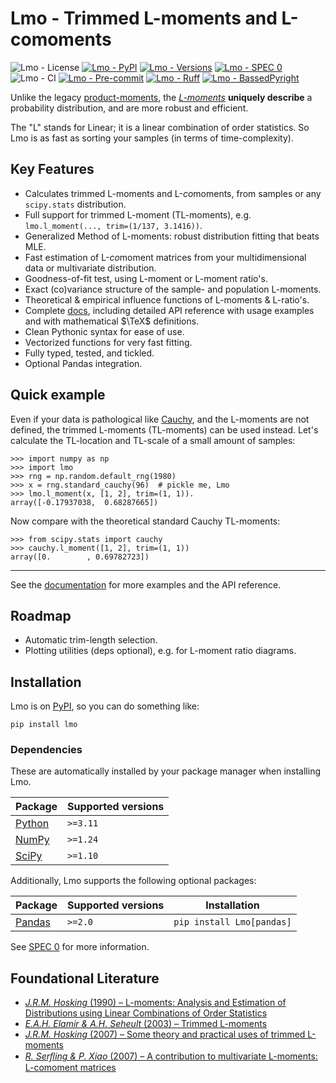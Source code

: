 <!--overview-start-->

# Lmo - Trimmed L-moments and L-comoments

![Lmo - License][IMG-BSD]
[![Lmo - PyPI][IMG-PYPI]](https://pypi.org/project/Lmo/)
[![Lmo - Versions][IMG-VER]](https://github.com/jorenham/Lmo)
[![Lmo - SPEC 0][IMG-SPEC0]](https://scientific-python.org/specs/spec-0000/)
![Lmo - CI][IMG-CI]
[![Lmo - Pre-commit][IMG-PC]](https://github.com/pre-commit/pre-commit)
[![Lmo - Ruff][IMG-RUFF]](https://github.com/astral-sh/ruff)
[![Lmo - BassedPyright][IMG-BPR]](https://detachhead.github.io/basedpyright)

[IMG-CI]: https://img.shields.io/github/actions/workflow/status/jorenham/Lmo/ci.yml?branch=master
[IMG-BSD]: https://img.shields.io/github/license/jorenham/Lmo
[IMG-PYPI]: https://img.shields.io/pypi/v/Lmo
[IMG-VER]: https://img.shields.io/pypi/pyversions/Lmo
[IMG-pC]: https://img.shields.io/badge/pre--commit-enabled-orange?logo=pre-commit
[IMG-RUFF]: https://img.shields.io/endpoint?url=https://raw.githubusercontent.com/astral-sh/ruff/main/assets/badge/v2.json
[IMG-BPR]: https://img.shields.io/badge/basedpyright-checked-42b983
[IMG-SPEC0]: https://img.shields.io/badge/SPEC-0-green?labelColor=%23004811&color=%235CA038

Unlike the legacy
[product-moments](https://wikipedia.org/wiki/Moment_(mathematics)), the
[*L-moments*](https://wikipedia.org/wiki/L-moment) **uniquely describe** a
probability distribution, and are more robust and efficient.

The "L" stands for Linear; it is a linear combination of order statistics.
So Lmo is as fast as sorting your samples (in terms of time-complexity).

## Key Features

- Calculates trimmed L-moments and L-*co*moments, from samples or any
  `scipy.stats` distribution.
- Full support for trimmed L-moment (TL-moments), e.g.
  `lmo.l_moment(..., trim=(1/137, 3.1416))`.
- Generalized Method of L-moments: robust distribution fitting that beats MLE.
- Fast estimation of L-*co*moment matrices from your multidimensional data
  or multivariate distribution.
- Goodness-of-fit test, using L-moment or L-moment ratio's.
- Exact (co)variance structure of the sample- and population L-moments.
- Theoretical & empirical influence functions of L-moments & L-ratio's.
- Complete [docs](https://jorenham.github.io/Lmo/), including detailed API
reference with usage examples and with mathematical $\TeX$ definitions.
- Clean Pythonic syntax for ease of use.
- Vectorized functions for very fast fitting.
- Fully typed, tested, and tickled.
- Optional Pandas integration.

## Quick example

Even if your data is pathological like
[Cauchy](https://wikipedia.org/wiki/Cauchy_distribution), and the L-moments
are not defined, the trimmed L-moments (TL-moments) can be used instead.
Let's calculate the TL-location and TL-scale of a small amount of samples:

```pycon
>>> import numpy as np
>>> import lmo
>>> rng = np.random.default_rng(1980)
>>> x = rng.standard_cauchy(96)  # pickle me, Lmo
>>> lmo.l_moment(x, [1, 2], trim=(1, 1)).
array([-0.17937038,  0.68287665])
```

Now compare with the theoretical standard Cauchy TL-moments:

```pycon
>>> from scipy.stats import cauchy
>>> cauchy.l_moment([1, 2], trim=(1, 1))
array([0.        , 0.69782723])
```

---

See the [documentation](https://jorenham.github.io/Lmo/) for more examples and
the API reference.

## Roadmap

- Automatic trim-length selection.
- Plotting utilities (deps optional), e.g. for L-moment ratio diagrams.

## Installation

Lmo is on [PyPI](https://pypi.org/project/Lmo/), so you can do something like:

```shell
pip install lmo
```

### Dependencies

These are automatically installed by your package manager when installing Lmo.

| Package      | Supported versions |
| ------------ | ------------------ |
| [Python][PY] | `>=3.11`           |
| [NumPy][NP]  | `>=1.24`           |
| [SciPy][SP]  | `>=1.10`           |

Additionally, Lmo supports the following optional packages:

| Package      | Supported versions | Installation              |
| ------------ | ------------------ | ------------------------- |
| [Pandas][PD] | `>=2.0`            | `pip install Lmo[pandas]` |

See [SPEC 0][SPEC0] for more information.

[PY]: https://github.com/python/cpython
[NP]: https://github.com/numpy/numpy
[SP]: https://github.com/scipy/scipy
[PD]: https://github.com/pandas-dev/pandas
[SPEC0]: https://scientific-python.org/specs/spec-0000/

## Foundational Literature

- [*J.R.M. Hosking* (1990) &ndash; L-moments: Analysis and Estimation of
  Distributions using Linear Combinations of Order Statistics
  ](https://doi.org/10.1111/j.2517-6161.1990.tb01775.x)
- [*E.A.H. Elamir & A.H. Seheult* (2003) &ndash; Trimmed L-moments
  ](https://doi.org/10.1016/S0167-9473(02)00250-5)
- [*J.R.M. Hosking* (2007) &ndash; Some theory and practical uses of trimmed
  L-moments](https://doi.org/10.1016/j.jspi.2006.12.002)
- [*R. Serﬂing & P. Xiao* (2007) &ndash; A contribution to multivariate
  L-moments: L-comoment matrices](https://doi.org/10.1016/j.jmva.2007.01.008)

<!--overview-end-->
